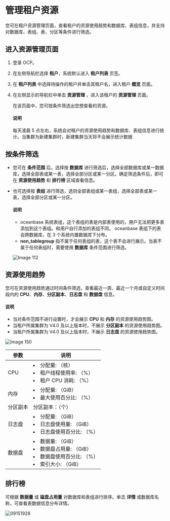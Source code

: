 # 管理租户资源

您可在租户资源管理页面，查看租户的资源使用趋势和数据库、表组信息，并支持对数据库、表组、表、分区等条件进行筛选。

## 进入资源管理页面

1. 登录 OCP。

2. 在左侧导航栏选择 **租户**，系统默认进入 **租户列表** 页签。

3. 在 **租户列表** 中选择待操作的租户并单击其租户名，进入租户 **概览** 页面。

4. 在左侧显示的导航栏中单击 **资源管理** ，进入该租户的 **资源管理** 页面。

   在该页面中，您可按条件筛选出您想查看的资源。

   <main id="notice" type='explain'>
   <h4>说明</h4>
   <p>每天凌晨 5 点左右，系统会对租户的资源使用趋势和数据库、表组信息进行统计。当集群为新建集群时，新建集群当天将不会展示统计数据</p>
   </main>

## 按条件筛选

* 您可在 **条件范围** 后，选择按 **数据库** 进行筛选后，选择全部数据库或某一数据库，选择全部表或某一表，选择全部分区或某一分区。确定筛选条件后，即可在 **资源使用趋势** 和 **排行榜** 区域查看信息。

* 也可选择按 **表组** 进行筛选，选则全部表组或某一表组，选择全部表或某一表，选择全部分区或某一分区。

    <main id="notice" type='explain'>
    <h4>说明</h4>
    <ul>
    <li>oceanbase 系统表组，这个表组的表是内部表使用的，用户无法把更多表添加到这个表组。和用户自行添加的表组不同， oceanbase 表组下的表会跨数据库，在 3 个系统内置数据库下分布。</li>
    <li><strong>non_tablegroup</strong> 指不属于任何表组的表，这个表不会进行展示。当表不属于任何表组时，需要使用 <strong>数据库</strong> 条件范围进行筛选。</li>
    </ul>
    </main>

  ![Image 112](https://help-static-aliyun-doc.aliyuncs.com/assets/img/zh-CN/4772579461/p429187.png)
  
## 资源使用趋势

您可在资源使用趋势通过时间条件筛选，查看最近一周、最近一个月或自定义时间段内的 **CPU**、**内存**、**分区副本**、**日志盘** 和 **数据盘** 信息。

   <main id="notice" type='explain'>
    <h4>说明</h4>
    <ul>
    <li>当对条件范围不进行设置时，才会展示 <strong>CPU</strong> 和 <strong>内存</strong> 的资源使用趋势图。</li>
    <li>当租户所属集群为 V4.0 及以上版本时，不展示 <strong>分区副本</strong> 的资源使用趋势图。</li>
    <li>当租户所属集群为 V4.0 及以上版本时，不展示 <strong>日志盘</strong> 的资源使用趋势图。</li>
    </ul>
   </main>

![Image 150](https://obbusiness-private.oss-cn-shanghai.aliyuncs.com/doc/img/ocp/430/%E8%B5%84%E6%BA%90%E4%BD%BF%E7%94%A8%E8%B6%8B%E5%8A%BF.png)

| **参数** |                               **说明**                               |
|--------|--------------------------------------------------------------------|
| CPU    | <li>分配量: （核） </li><li>租户线程使用率: （%）</li> <li>租户 CPU 消耗: （%）</li>          |
| 内存     | <li>分配量: （GiB） </li><li>最大使用百分比: （%） </li>                             |
| 分区副本  | 分区副本：（个）  |
| 日志盘     | <li>分配量: （GiB） </li><li>日志盘使用量: （GiB） </li><li>日志盘使用百分比: （%）</li> |
| 数据盘     | <li>数据量: （GiB） </li><li>数据盘占用量: （GiB） </li><li>数据盘使用百分比: （%）</li><li>索引大小: （GiB） </li> |

## 排行榜

可根据 **数据量** 或 **磁盘占用量** 对数据库和表组进行排序。单击 **详情** 或数据库名称，可查看表数据信息分布详情。

![09151928](https://obbusiness-private.oss-cn-shanghai.aliyuncs.com/doc/img/ocp/430/%E6%95%B0%E6%8D%AE%E5%BA%93.png)
